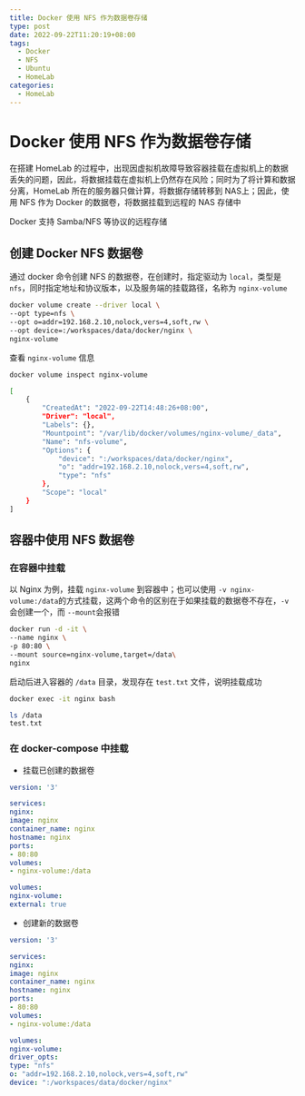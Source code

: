 ```yaml
---
title: Docker 使用 NFS 作为数据卷存储
type: post
date: 2022-09-22T11:20:19+08:00
tags:
  - Docker
  - NFS
  - Ubuntu
  - HomeLab
categories:
  - HomeLab
---
```


# Docker 使用 NFS 作为数据卷存储

在搭建 HomeLab 的过程中，出现因虚拟机故障导致容器挂载在虚拟机上的数据丢失的问题，因此，将数据挂载在虚拟机上仍然存在风险；同时为了将计算和数据分离，HomeLab 所在的服务器只做计算，将数据存储转移到 NAS上；因此，使用 NFS 作为 Docker 的数据卷，将数据挂载到远程的 NAS 存储中

Docker 支持 Samba/NFS 等协议的远程存储

## 创建 Docker NFS 数据卷

通过 docker 命令创建 NFS 的数据卷，在创建时，指定驱动为 `local`，类型是 `nfs`，同时指定地址和协议版本，以及服务端的挂载路径，名称为 `nginx-volume`

```bash
docker volume create --driver local \
--opt type=nfs \
--opt o=addr=192.168.2.10,nolock,vers=4,soft,rw \
--opt device=:/workspaces/data/docker/nginx \
nginx-volume
```

查看 `nginx-volume` 信息

```bash
docker volume inspect nginx-volume

[
    {
        "CreatedAt": "2022-09-22T14:48:26+08:00",
        "Driver": "local",
        "Labels": {},
        "Mountpoint": "/var/lib/docker/volumes/nginx-volume/_data",
        "Name": "nfs-volume",
        "Options": {
            "device": ":/workspaces/data/docker/nginx",
            "o": "addr=192.168.2.10,nolock,vers=4,soft,rw",
            "type": "nfs"
        },
        "Scope": "local"
    }
]
```

## 容器中使用 NFS 数据卷

### 在容器中挂载

以 Nginx 为例，挂载 `nginx-volume` 到容器中；也可以使用 `-v nginx-volume:/data`的方式挂载，这两个命令的区别在于如果挂载的数据卷不存在，`-v` 会创建一个，而 `--mount`会报错

```bash
docker run -d -it \
--name nginx \
-p 80:80 \
--mount source=nginx-volume,target=/data\
nginx
```

启动后进入容器的 `/data` 目录，发现存在 `test.txt` 文件，说明挂载成功

```bash
docker exec -it nginx bash

ls /data
test.txt
```

### 在 docker-compose 中挂载

- 挂载已创建的数据卷

```yaml
version: '3'

services:
nginx:
image: nginx
container_name: nginx
hostname: nginx
ports:
- 80:80
volumes:
- nginx-volume:/data

volumes:
nginx-volume:
external: true
```

- 创建新的数据卷

```yaml
version: '3'

services:
nginx:
image: nginx
container_name: nginx
hostname: nginx
ports:
- 80:80
volumes:
- nginx-volume:/data

volumes:
nginx-volume:
driver_opts:
type: "nfs"
o: "addr=192.168.2.10,nolock,vers=4,soft,rw"
device: ":/workspaces/data/docker/nginx"
```
